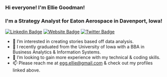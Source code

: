 
### Hi everyone! I'm Ellie Goodman!
### I'm a Strategy Analyst for Eaton Aerospace in Davenport, Iowa!

[![Linkedin Badge](https://img.shields.io/badge/-LinkedIn-0e76a8?style=flat-square&logo=Linkedin&logoColor=white)](https://www.linkedin.com/in/ellie-goodman-65b439221/) [![Website Badge](https://img.shields.io/badge/Website-3b5998?style=flat-square&logo=google-chrome&logoColor=white)](https://eleanorgoodman.me) [![Twitter Badge](https://img.shields.io/badge/-Twitter-00acee?style=flat-square&logo=Twitter&logoColor=white)](https://twitter.com/elliegoodman28?s=11)

- 👀 I’m interested in creating stories based off data analysis.
- 🌱 I recently graduated from the University of Iowa with a BBA in Business Analytics & Information Systems.
- 💞️ I’m looking to gain more experience with my technical & coding skills.
- 📫 Please reach me at egg.ellie@gmail.com & check out my profiles linked above.

<!---
elliegoodman/elliegoodman is a ✨ special ✨ repository because its `README.md` (this file) appears on your GitHub profile.
You can click the Preview link to take a look at your changes.
--->
